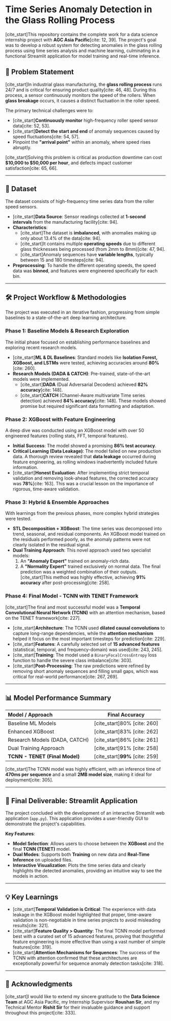 # Time Series Anomaly Detection in the Glass Rolling Process

[cite_start]This repository contains the complete work for a data science internship project with **AGC Asia Pacific**[cite: 12, 39]. The project's goal was to develop a robust system for detecting anomalies in the glass rolling process using time series analysis and machine learning, culminating in a functional Streamlit application for model training and real-time inference.

## 📝 Problem Statement

[cite_start]In industrial glass manufacturing, the **glass rolling process** runs 24/7 and is critical for ensuring product quality[cite: 46, 48]. During this process, a sensor continuously monitors the speed of the rollers. When **glass breakage** occurs, it causes a distinct fluctuation in the roller speed.

The primary technical challenges were to:
* [cite_start]**Continuously monitor** high-frequency roller speed sensor data[cite: 52, 53].
* [cite_start]**Detect the start and end** of anomaly sequences caused by speed fluctuations[cite: 54, 57].
* Pinpoint the **"arrival point"** within an anomaly, where speed rises abruptly.

[cite_start]Solving this problem is critical as production downtime can cost **$10,000 to $50,000 per hour**, and defects impact customer satisfaction[cite: 65, 66].

---

## 💾 Dataset

The dataset consists of high-frequency time series data from the roller speed sensors.
* [cite_start]**Data Source**: Sensor readings collected at **1-second intervals** from the manufacturing facility[cite: 94].
* **Characteristics**:
    * [cite_start]The dataset is **imbalanced**, with anomalies making up only about 13.4% of the data[cite: 94].
    * [cite_start]It contains multiple **operating speeds** due to different glass thicknesses being processed (from 2mm to 8mm)[cite: 47, 94].
    * [cite_start]Anomaly sequences have **variable lengths**, typically between 15 and 180 timesteps[cite: 94].
* **Preprocessing**: To handle the different operating speeds, the speed data was **binned**, and features were engineered specifically for each bin.

---

## 🛠️ Project Workflow & Methodologies

The project was executed in an iterative fashion, progressing from simple baselines to a state-of-the-art deep learning architecture.

### **Phase 1: Baseline Models & Research Exploration**
The initial phase focused on establishing performance baselines and exploring recent research models.
* [cite_start]**ML & DL Baselines**: Standard models like **Isolation Forest, XGBoost, and LSTMs** were tested, achieving accuracies around **80%**[cite: 260].
* **Research Models (DADA & CATCH)**: Pre-trained, state-of-the-art models were implemented.
    * [cite_start]**DADA** (Dual Adversarial Decoders) achieved **82% accuracy**[cite: 148].
    * [cite_start]**CATCH** (Channel-Aware multivariate Time series detection) achieved **84% accuracy**[cite: 148].
    These models showed promise but required significant data formatting and adaptation.

### **Phase 2: XGBoost with Feature Engineering**
A deep dive was conducted using an XGBoost model with over 50 engineered features (rolling stats, FFT, temporal features).
* **Initial Success**: The model showed a promising **86% test accuracy**.
* **Critical Learning (Data Leakage)**: The model failed on new production data. A thorough review revealed that **data leakage** occurred during feature engineering, as rolling windows inadvertently included future information.
* [cite_start]**Honest Evaluation**: After implementing strict temporal validation and removing look-ahead features, the corrected accuracy was **78%**[cite: 163]. This was a crucial lesson on the importance of rigorous, time-aware validation.

### **Phase 3: Hybrid & Ensemble Approaches**
With learnings from the previous phases, more complex hybrid strategies were tested.
* **STL Decomposition + XGBoost**: The time series was decomposed into trend, seasonal, and residual components. An XGBoost model trained on the residuals performed poorly, as the anomaly patterns were not clearly isolated in the residual signal.
* **Dual Training Approach**: This novel approach used two specialist models:
    1.  An **"Anomaly Expert"** trained on anomaly-rich data.
    2.  A **"Normality Expert"** trained exclusively on normal data.
    The final prediction was a weighted combination of their outputs. [cite_start]This method was highly effective, achieving **91% accuracy** after post-processing[cite: 258].

### **Phase 4: Final Model - TCNN with TENET Framework**
[cite_start]The final and most successful model was a **Temporal Convolutional Neural Network (TCNN)** with an attention mechanism, based on the TENET framework[cite: 227].
* [cite_start]**Architecture**: The TCNN used **dilated causal convolutions** to capture long-range dependencies, while the **attention mechanism** helped it focus on the most important timesteps for prediction[cite: 229].
* [cite_start]**Features**: A carefully selected set of **15 advanced features** (statistical, temporal, and frequency-domain) was used[cite: 243, 245].
* [cite_start]**Training**: The model used a `BinaryFocalCrossEntropy` loss function to handle the severe class imbalance[cite: 303].
* [cite_start]**Post-Processing**: The raw predictions were refined by removing short anomaly sequences and filling small gaps, which was critical for real-world performance[cite: 267, 269].

---

## 📊 Model Performance Summary

| Model / Approach | Final Accuracy |
| :--- | :---: |
| Baseline ML Models | [cite_start]80% [cite: 260] |
| Enhanced XGBoost | [cite_start]83% [cite: 262] |
| Research Models (DADA, CATCH) | [cite_start]86% [cite: 261] |
| Dual Training Approach | [cite_start]91% [cite: 258] |
| **TCNN - TENET (Final Model)** | [cite_start]**99%** [cite: 259] |

[cite_start]The TCNN model was highly efficient, with an inference time of **470ms per sequence** and a small **2MB model size**, making it ideal for deployment[cite: 305].

---

## 🚀 Final Deliverable: Streamlit Application

The project concluded with the development of an interactive Streamlit web application (`app.py`). This application provides a user-friendly GUI to demonstrate the project's capabilities.

**Key Features**:
* **Model Selection**: Allows users to choose between the **XGBoost** and the final **TCNN (TENET)** model.
* **Dual Modes**: Supports both **Training** on new data and **Real-Time Inference** on uploaded files.
* **Interactive Visualization**: Plots the time series data and clearly highlights the detected anomalies, providing an intuitive way to see the models in action.

---

## 💡 Key Learnings

* [cite_start]**Temporal Validation is Critical**: The experience with data leakage in the XGBoost model highlighted that proper, time-aware validation is non-negotiable in time series projects to avoid misleading results[cite: 321].
* [cite_start]**Feature Quality > Quantity**: The final TCNN model performed best with a curated set of 15 advanced features, proving that thoughtful feature engineering is more effective than using a vast number of simple features[cite: 319].
* [cite_start]**Attention Mechanisms for Sequences**: The success of the TCNN with attention confirmed that these architectures are exceptionally powerful for sequence anomaly detection tasks[cite: 318].

---

## 🙏 Acknowledgments

[cite_start]I would like to extend my sincere gratitude to the **Data Science Team** at AGC Asia Pacific, my Internship Supervisor **Roushan Sir**, and my Technical Mentor **Rishit Sir** for their invaluable guidance and support throughout this project[cite: 333].